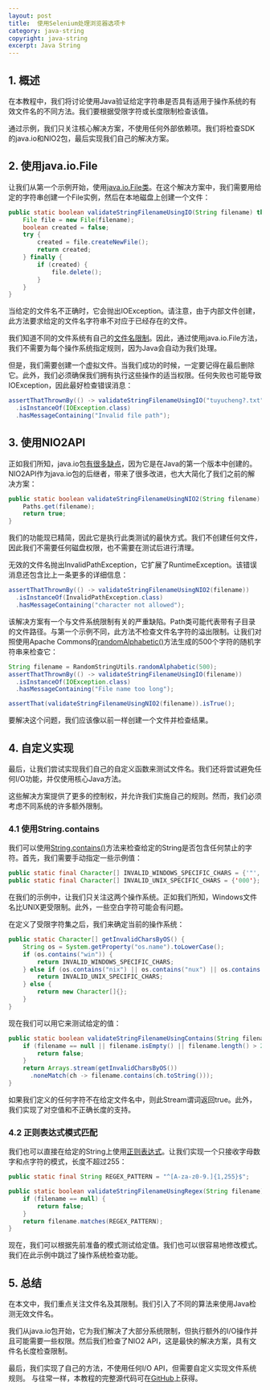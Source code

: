 ```yaml
---
layout: post
title:  使用Selenium处理浏览器选项卡
category: java-string
copyright: java-string
excerpt: Java String
---
```


## 1. 概述

在本教程中，我们将讨论使用Java验证给定字符串是否具有适用于操作系统的有效文件名的不同方法。我们要根据受限字符或长度限制检查该值。

通过示例，我们只关注核心解决方案，不使用任何外部依赖项。我们将检查SDK的java.io和NIO2包，最后实现我们自己的解决方案。

## 2. 使用java.io.File

让我们从第一个示例开始，使用[java.io.File类](https://www.tuyucheng.com/java-io-file)。在这个解决方案中，我们需要用给定的字符串创建一个File实例，然后在本地磁盘上创建一个文件：

```java
public static boolean validateStringFilenameUsingIO(String filename) throws IOException {
    File file = new File(filename);
    boolean created = false;
    try {
        created = file.createNewFile();
        return created;
    } finally {
        if (created) {
            file.delete();
        }
    }
}
```

当给定的文件名不正确时，它会抛出IOException。请注意，由于内部文件创建，此方法要求给定的文件名字符串不对应于已经存在的文件。

我们知道不同的文件系统有自己的[文件名限制](https://en.wikipedia.org/wiki/Filename)。因此，通过使用java.io.File方法，我们不需要为每个操作系统指定规则，因为Java会自动为我们处理。

但是，我们需要创建一个虚拟文件。当我们成功的时候，一定要记得在最后删除它。此外，我们必须确保我们拥有执行这些操作的适当权限。任何失败也可能导致IOException，因此最好检查错误消息：

```java
assertThatThrownBy(() -> validateStringFilenameUsingIO("tuyucheng?.txt"))
  .isInstanceOf(IOException.class)
  .hasMessageContaining("Invalid file path");
```

## 3. 使用NIO2API

正如我们所知，java.io包[有很多缺点](https://www.tuyucheng.com/java-path-vs-file)，因为它是在Java的第一个版本中创建的。NIO2API作为java.io包的后继者，带来了很多改进，也大大简化了我们之前的解决方案：

```java
public static boolean validateStringFilenameUsingNIO2(String filename) {
    Paths.get(filename);
    return true;
}
```

我们的功能现已精简，因此它是执行此类测试的最快方式。我们不创建任何文件，因此我们不需要任何磁盘权限，也不需要在测试后进行清理。

无效的文件名抛出InvalidPathException，它扩展了RuntimeException。该错误消息还包含比上一条更多的详细信息：

```java
assertThatThrownBy(() -> validateStringFilenameUsingNIO2(filename))
  .isInstanceOf(InvalidPathException.class)
  .hasMessageContaining("character not allowed");
```

该解决方案有一个与文件系统限制有关的严重缺陷。Path类可能代表带有子目录的文件路径。与第一个示例不同，此方法不检查文件名字符的溢出限制。让我们对照使用Apache Commons的[randomAlphabetic()](https://commons.apache.org/proper/commons-lang/javadocs/api-3.9/org/apache/commons/lang3/RandomStringUtils.html#randomAlphabetic-int-)方法生成的500个字符的随机字符串来检查它：

```java
String filename = RandomStringUtils.randomAlphabetic(500);
assertThatThrownBy(() -> validateStringFilenameUsingIO(filename))
  .isInstanceOf(IOException.class)
  .hasMessageContaining("File name too long");

assertThat(validateStringFilenameUsingNIO2(filename)).isTrue();
```

要解决这个问题，我们应该像以前一样创建一个文件并检查结果。

## 4. 自定义实现

最后，让我们尝试实现我们自己的自定义函数来测试文件名。我们还将尝试避免任何I/O功能，并仅使用核心Java方法。

这些解决方案提供了更多的控制权，并允许我们实施自己的规则。然而，我们必须考虑不同系统的许多额外限制。

### 4.1 使用String.contains

我们可以使用[String.contains()](https://docs.oracle.com/en/java/javase/11/docs/api/java.base/java/lang/String.html#contains(java.lang.CharSequence))方法来检查给定的String是否包含任何禁止的字符。首先，我们需要手动指定一些示例值：

```java
public static final Character[] INVALID_WINDOWS_SPECIFIC_CHARS = {'"', '', '<', '>', '?', '|'};
public static final Character[] INVALID_UNIX_SPECIFIC_CHARS = {'000'};
```

在我们的示例中，让我们只关注这两个操作系统。正如我们所知，Windows文件名比UNIX更受限制。此外，一些空白字符可能会有问题。

在定义了受限字符集之后，我们来确定当前的操作系统：

```java
public static Character[] getInvalidCharsByOS() {
    String os = System.getProperty("os.name").toLowerCase();
    if (os.contains("win")) {
        return INVALID_WINDOWS_SPECIFIC_CHARS;
    } else if (os.contains("nix") || os.contains("nux") || os.contains("mac")) {
        return INVALID_UNIX_SPECIFIC_CHARS;
    } else {
        return new Character[]{};
    }
}
```

现在我们可以用它来测试给定的值：

```java
public static boolean validateStringFilenameUsingContains(String filename) {
    if (filename == null || filename.isEmpty() || filename.length() > 255) {
        return false;
    }
    return Arrays.stream(getInvalidCharsByOS())
      .noneMatch(ch -> filename.contains(ch.toString()));
}
```

如果我们定义的任何字符不在给定文件名中，则此Stream谓词返回true。此外，我们实现了对空值和不正确长度的支持。

### 4.2 正则表达式模式匹配

我们也可以直接在给定的String上使用[正则表达式](https://www.tuyucheng.com/regular-expressions-java)。让我们实现一个只接收字母数字和点字符的模式，长度不超过255：

```java
public static final String REGEX_PATTERN = "^[A-za-z0-9.]{1,255}$";

public static boolean validateStringFilenameUsingRegex(String filename) {
    if (filename == null) {
        return false;
    }
    return filename.matches(REGEX_PATTERN);
}

```

现在，我们可以根据先前准备的模式测试给定值。我们也可以很容易地修改模式。我们在此示例中跳过了操作系统检查功能。

## 5. 总结

在本文中，我们重点关注文件名及其限制。我们引入了不同的算法来使用Java检测无效文件名。

我们从java.io包开始，它为我们解决了大部分系统限制，但执行额外的I/O操作并且可能需要一些权限。然后我们检查了NIO2 API，这是最快的解决方案，具有文件名长度检查限制。

最后，我们实现了自己的方法，不使用任何I/O API，但需要自定义实现文件系统规则。
与往常一样，本教程的完整源代码可在[GitHub](https://github.com/tu-yucheng/taketoday-tutorial4j/tree/master/java-core-modules/java-string-algorithms-1)上获得。
